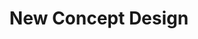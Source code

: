 ---
title: "New Concept Design"
url: /ciudad-autonoma-de-buenos-aires/new-concept-design/
shop: general
---